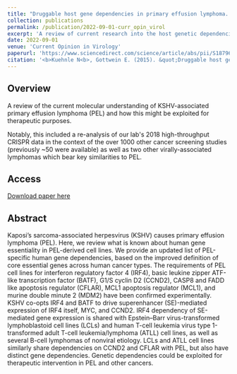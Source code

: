 ```yaml
---
title: "Druggable host gene dependencies in primary effusion lymphoma. "
collection: publications
permalink: /publication/2022-09-01-curr_opin_virol
excerpt: 'A review of current research into the host genetic dependencies of KSHV-asosciated primary effusion lymphoma.'
date: 2022-09-01
venue: 'Current Opinion in Virology'
paperurl: 'https://www.sciencedirect.com/science/article/abs/pii/S187962572200081'
citation: '<b>Kuehnle N<b>, Gottwein E. (2015). &quot;Druggable host gene dependencies in primary effusion lymphoma.&quot; <i>Curr Opin Virol</i>. 56:101270.'
---
```


## Overview
A review of the current molecular understanding of KSHV-associated primary effusion lymphoma (PEL) and how this might be exploited for therapeutic purposes.

Notably, this included a re-analysis of our lab's 2018 high-throughput CRISPR data in the context of the over 1000 other cancer screening studies (previously ~50 were available) as well as two other virally-associated lymphomas which bear key similarities to PEL.

## Access
[Download paper here](https://www.sciencedirect.com/science/article/abs/pii/S1879625722000815)

## Abstract
Kaposi’s sarcoma-associated herpesvirus (KSHV) causes primary effusion lymphoma (PEL). Here, we review what is known about human gene essentiality in PEL-derived cell lines. We provide an updated list of PEL-specific human gene dependencies, based on the improved definition of core essential genes across human cancer types. The requirements of PEL cell lines for interferon regulatory factor 4 (IRF4), basic leukine zipper ATF-like transcription factor (BATF), G1/S cyclin D2 (CCND2), CASP8 and FADD like apoptosis regulator (CFLAR), MCL1 apoptosis regulator (MCL1), and murine double minute 2 (MDM2) have been confirmed experimentally. KSHV co-opts IRF4 and BATF to drive superenhancer (SE)-mediated expression of IRF4 itself, MYC, and CCND2. IRF4 dependency of SE-mediated gene expression is shared with Epstein–Barr virus-transformed lymphoblastoid cell lines (LCLs) and human T-cell leukemia virus type 1-transformed adult T-cell leukemia/lymphoma (ATLL) cell lines, as well as several B-cell lymphomas of nonviral etiology. LCLs and ATLL cell lines similarly share dependencies on CCND2 and CFLAR with PEL, but also have distinct gene dependencies. Genetic dependencies could be exploited for therapeutic intervention in PEL and other cancers.
